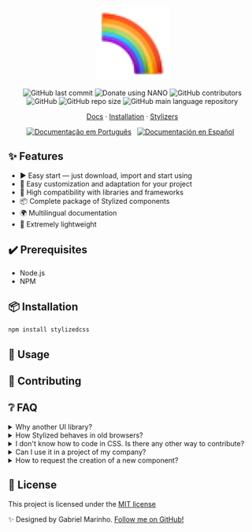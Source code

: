 <div align="center">
  <img
    width="150"
    src=".github/media/logo.svg"
    alt="Stylized CSS framwork"
  />
</div>

<p align="center">
  <img alt="GitHub last commit" src="https://img.shields.io/github/last-commit/stylizedcss/stylized?color=992dd9&style=flat-square">
  <img alt="Donate using NANO" src="https://img.shields.io/badge/sponsor-nano-%234060e0?style=flat-square">
  <img alt="GitHub contributors" src="https://img.shields.io/github/contributors/stylizedcss/stylized?color=63ad60&style=flat-square">
  <img alt="GitHub" src="https://img.shields.io/github/license/stylizedcss/stylized?color=ffc95c&style=flat-square">
  <img alt="GitHub repo size" src="https://img.shields.io/github/repo-size/stylizedcss/stylized?color=fb942f&label=size&style=flat-square">
  <img alt="GitHub main language repository" src="https://img.shields.io/github/languages/top/stylizedcss/stylized?color=f03616&style=flat-square">
</p>

<p align="center">
  <a href="https://stylized.dev">Docs</a>
  ·
  <a href="#🚀-installation">Installation</a>
  ·
  <a href="https://github.com/stylizedcss/stylized/graphs/contributors">Stylizers</a>
</p>

<p align="center">
  <a href="#"
    ><img
      height="20"
      src=".github/media/flags/br.png"
      alt="Documentação em Português"
  /></a>
  &nbsp;
  <a
    href="#"
    ><img
      height="20"
      src=".github/media/flags/es.png"
      alt="Documentación en Español"
  /></a>
  &nbsp;
</p>

## ✨ Features
- ▶️ Easy start — just download, import and start using
- 🎨 Easy customization and adaptation for your project
- 🤝 High compatibility with libraries and frameworks
- 📦 Complete package of Stylized components
- 🌍 Multilingual documentation
- 💾 Extremely lightweight

## ✔️ Prerequisites

- Node.js
- NPM

## 📦 Installation
```bash
npm install stylizedcss
```

## 🔨 Usage

## 🤝 Contributing


## ❔ FAQ
<details>
  <summary> Why another UI library?</summary>
  
  Stylized was created with the objective of offering a lightweight, beautiful and simple to use UI library.
</details>
<details>
  <summary> How Stylized behaves in old browsers?</summary>
  <table>
    <tr>
      <th>
        <img src="./.github/media/browsers/chrome.svg" alt="Chrome logo">
      </th>
      <th>
        <img src="./.github/media/browsers/edge.svg" alt="Edge logo">
      </th>
      <th>
        <img src="./.github/media/browsers/firefox.svg" alt="Firefox logo">      
      </th>
      <th>
        <img src="./.github/media/browsers/safari.svg" alt="Safari logo">
      </th>
      <th>
        <img src="./.github/media/browsers/opera.svg" alt="Opera logo">      
      </th>
      <th>
        <img src="./.github/media/browsers/ie.svg" alt="Internet Explorer logo">      
      </th>
    </tr>
    <tr>
      <td>✅</td>
      <td>✅</td>
      <td>✅</td>
      <td>✅</td>
      <td>✅</td>
      <td>NFW</td>
    </tr>
  </table>
</details>
<details>
  <summary> I don't know how to code in CSS. Is there any other way to contribute?</summary>
  
  Yes! There is a lot of ways to contribute with Stylized. You can **star** the repository, share with friends, <a href="https://mynano.link/nano_1juij9z3o3cj55aokgj9u8geb6u4nzwjo97pyutwsspx3obtuoyt4osp9mye">boost our project donating with Nano</a> or help with translations in the documentation.
</details>
<details>
  <summary> Can I use it in a project of my company?</summary>
  
  Yes, you can. However, there is no responsibility or warranty on the part of the collaborators of the project or the creator (<a href="https://github.com/gdcmarinho">@gdcmarinho</a>). If you need more informations about it, [read the license](./LICENSE).
</details>
<details>
  <summary> How to request the creation of a new component?</summary>
  
  It's possible to open an issue using the label <a href="https://github.com/stylizedcss/stylized/labels/enhancement">enhancement</a>. Enter as much information as possible and, if possible, give examples.
</details>

## 📝 License
This project is licensed under the 
[MIT license](./LICENSE)

✨ Designed by Gabriel Marinho. [Follow me on GitHub!](https://github.com/gdcmarinho)
